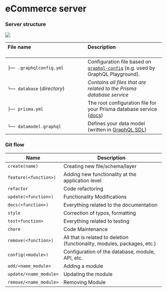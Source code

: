 # eCommerce server

### Server structure

![](https://imgur.com/95faUsa.png)

| File name 　　　　　　　　　　　　　　 | Description 　　　　　　　　<br><br>                                                                                                                           |
| :------------------------------------- | :------------------------------------------------------------------------------------------------------------------------------------------------------------- |
| `├── .graphqlconfig.yml`               | Configuration file based on [`graphql-config`](https://github.com/prisma/graphql-config) (e.g. used by GraphQL Playground).                                    |
| `└── database` (_directory_)           | _Contains all files that are related to the Prisma database service_                                                                                           | \ |
| `├── prisma.yml`                       | The root configuration file for your Prisma database service ([docs](https://www.prismagraphql.com/docs/reference/prisma.yml/overview-and-example-foatho8aip)) |
| `└── datamodel.graphql`                | Defines your data model (written in [GraphQL SDL](https://blog.graph.cool/graphql-sdl-schema-definition-language-6755bcb9ce51))                                |

### Git flow

| Name                   | Description                                                              |
| ---------------------- | ------------------------------------------------------------------------ |
| `create(name)`         | Creating new file/schema/layer                                           |
| `feature(<function>)`  | Adding new functionality at the application level                        |
| `refactor`             | Code refactoring                                                         |
| `update(<function>)`   | Functionality Modifications                                              |
| `docs(<function>)`     | Everything related to the documentation                                  |
| `style`                | Correction of typos, formatting                                          |
| `test<function>`       | Everything related to testing                                            |
| `chore`                | Code Maintenance                                                         |
| `remove(<function>)`   | All that is related to deletion (functionality, modules, packages, etc.) |
| `config(<module>)`     | Configuration of the database, module, API, etc.                         |
| `add/<name_module>`    | Adding a module                                                          |
| `update/<name_module>` | Updating the module                                                      |
| `remove/<name_module>` | Removing Module                                                          |
